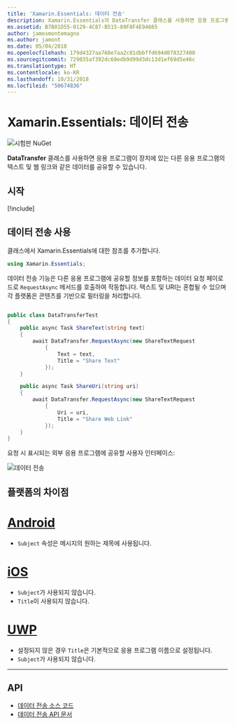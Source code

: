 ```yaml
---
title: 'Xamarin.Essentials: 데이터 전송'
description: Xamarin.Essentials의 DataTransfer 클래스를 사용하면 응용 프로그램이 장치에 있는 다른 응용 프로그램의 텍스트 및 웹 링크와 같은 데이터를 공유할 수 있습니다.
ms.assetid: B7B01D55-0129-4C87-B515-89F8F4E94665
author: jamesmontemagno
ms.author: jamont
ms.date: 05/04/2018
ms.openlocfilehash: 179d4327aa768e7aa2c81dbbffd694d078327400
ms.sourcegitcommit: 729035af392dc60edb9d99d3dc13d1ef69d5e46c
ms.translationtype: HT
ms.contentlocale: ko-KR
ms.lasthandoff: 10/31/2018
ms.locfileid: "50674836"
---
```

# <a name="xamarinessentials-data-transfer"></a>Xamarin.Essentials: 데이터 전송

![시험판 NuGet](~/media/shared/pre-release.png)

**DataTransfer** 클래스를 사용하면 응용 프로그램이 장치에 있는 다른 응용 프로그램의 텍스트 및 웹 링크와 같은 데이터를 공유할 수 있습니다.

## <a name="get-started"></a>시작

[!include[](~/essentials/includes/get-started.md)]

## <a name="using-data-transfer"></a>데이터 전송 사용

클래스에서 Xamarin.Essentials에 대한 참조를 추가합니다.

```csharp
using Xamarin.Essentials;
```

데이터 전송 기능은 다른 응용 프로그램에 공유할 정보를 포함하는 데이터 요청 페이로드로 `RequestAsync` 메서드를 호출하여 작동합니다. 텍스트 및 URI는 혼합될 수 있으며 각 플랫폼은 콘텐츠를 기반으로 필터링을 처리합니다.

```csharp

public class DataTransferTest
{
    public async Task ShareText(string text)
    {
        await DataTransfer.RequestAsync(new ShareTextRequest
            {
                Text = text,
                Title = "Share Text"
            });
    }

    public async Task ShareUri(string uri)
    {
        await DataTransfer.RequestAsync(new ShareTextRequest
            {
                Uri = uri,
                Title = "Share Web Link"
            });
    }
}
```

요청 시 표시되는 외부 응용 프로그램에 공유할 사용자 인터페이스:

![데이터 전송](data-transfer-images/data-transfer.png)

## <a name="platform-differences"></a>플랫폼의 차이점

# <a name="androidtabandroid"></a>[Android](#tab/android)

* `Subject` 속성은 메시지의 원하는 제목에 사용됩니다.

# <a name="iostabios"></a>[iOS](#tab/ios)

* `Subject`가 사용되지 않습니다.
* `Title`이 사용되지 않습니다.

# <a name="uwptabuwp"></a>[UWP](#tab/uwp)

* 설정되지 않은 경우 `Title`은 기본적으로 응용 프로그램 이름으로 설정됩니다.
* `Subject`가 사용되지 않습니다.

-----

## <a name="api"></a>API

- [데이터 전송 소스 코드](https://github.com/xamarin/Essentials/tree/master/Xamarin.Essentials/DataTransfer)
- [데이터 전송 API 문서](xref:Xamarin.Essentials.DataTransfer)
